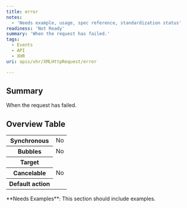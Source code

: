 ```yaml
---
title: error
notes:
  - 'Needs example, usage, spec reference, standardization status'
readiness: 'Not Ready'
summary: 'When the request has failed.'
tags:
  - Events
  - API
  - XHR
uri: apis/xhr/XMLHttpRequest/error

---
```

## Summary

When the request has failed.

## Overview Table

<table class="wikitable">
<tr>
<th>
Synchronous

</th>
<td>
No

</td>
</tr>
<tr>
<th>
Bubbles

</th>
<td>
No

</td>
</tr>
<tr>
<th>
Target

</th>
<td>
</td>
</tr>
<tr>
<th>
Cancelable

</th>
<td>
No

</td>
</tr>
<tr>
<th>
Default action

</th>
<td>
</td>
</tr>
</table>
**Needs Examples**: This section should include examples.

